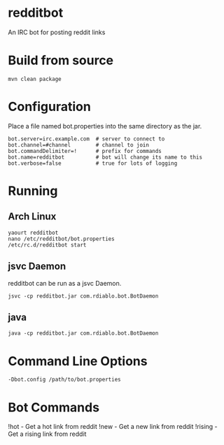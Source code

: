 redditbot
=========

An IRC bot for posting reddit links

# Build from source

    mvn clean package
    
# Configuration

Place a file named bot.properties into the same directory as the jar.

    bot.server=irc.example.com  # server to connect to
    bot.channel=#channel        # channel to join
    bot.commandDelimiter=!      # prefix for commands
    bot.name=redditbot          # bot will change its name to this
    bot.verbose=false           # true for lots of logging

# Running

## Arch Linux

    yaourt redditbot
    nano /etc/redditbot/bot.properties
    /etc/rc.d/redditbot start

## jsvc Daemon

redditbot can be run as a jsvc Daemon.

    jsvc -cp redditbot.jar com.rdiablo.bot.BotDaemon
    
## java

    java -cp redditbot.jar com.rdiablo.bot.BotDaemon
    
# Command Line Options

    -Dbot.config /path/to/bot.properties

# Bot Commands

!hot <subreddit> - Get a hot link from reddit
!new <subreddit> - Get a new link from reddit
!rising <subreddit> - Get a rising link from reddit
